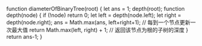 

function diameterOfBinaryTree(root) {
  let ans = 1;
  depth(root);
  function depth(node) {
    if (!node) return 0;
    let left = depth(node.left);
    let right = depth(node.right);
    ans = Math.max(ans, left+right+1); // 每到一个节点更新一次最大值
    return Math.max(left, right) + 1; // 返回该节点为根的子树的深度
  }
  return ans-1;
}